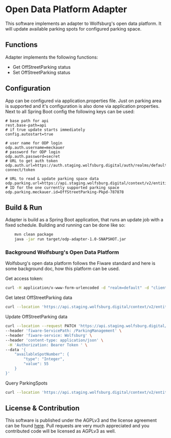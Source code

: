 # Open Data Platform Adapter

This software implements an adapter to Wolfsburg's open data platform. It will update available parking spots for configured parking space.

## Functions
Adapter implements the following functions:
* Get OffStreetParking status
* Set OffStreetParking status

## Configuration
App can be configured via application.properties file. Just on parking area is supported and it's configuration is also done via application properties. Next to all Spring Boot config the following keys can be used:
```
# base path for api
rest.base-path=api
# if true update starts immediately
config.autostart=true

# user name for ODP login
odp.auth.username=meckauer 
# password for ODP login
odp.auth.password=secret 
# URL to get auth token
odp.auth.url=https://auth.staging.wolfsburg.digital/auth/realms/default/protocol/openid-connect/token

# URL to read & update parking space data
odp.parking.url=https://api.staging.wolfsburg.digital/context/v2/entities/
# ID for the one currently supported parking space
odp.parking.meckauer.id=OffStreetParking-Pkpd-787878
```

## Build & Run
Adapter is build as a Spring Boot application, that runs an update job with a fixed schedule. Building and running can be done like so:
```bash
    mvn clean package
    java -jar run target/odp-adapter-1.0-SNAPSHOT.jar
```

### Background Wolfsburg's Open Data Platform

Wolfsburg's open data platform follows the Fiware standard and here is some background doc, how this platform can be used.

Get access token:
```bash
curl -H application/x-www-form-urlencoded -d "realm=default" -d "client_id=api" -d "scope=entity:read entity:write" -d "username=username" -d "password=PASSWORD" -d "grant_type=password" "https://auth.staging.wolfsburg.digital/auth/realms/default/protocol/openid-connect/token"
```

Get latest OffStreetParking data
```bash
curl --location 'https://api.staging.wolfsburg.digital/context/v2/entities/OffStreetParking-Pkpd-787878/' -H 'fiware-ServicePath: /ParkingManagement' -H 'fiware-service: Wolfsburg' -H 'Authorization: Bearer TOKEN'
```

Update OffStreetParking data
```bash
curl --location --request PATCH 'https://api.staging.wolfsburg.digital/context/v2/entities/OffStreetParking-Pkpd-787878/attrs/' \
--header 'fiware-ServicePath: /ParkingManagement' \
--header 'fiware-service: Wolfsburg' \
--header 'content-type: application/json' \
 -H 'Authorization: Bearer Token ' \
--data '{
    "availableSpotNumber": {
        "type": "Integer",
        "value": 55
    }
}'
```

Query ParkingSpots
```bash
curl --location 'https://api.staging.wolfsburg.digital/context/v2/entities?type=ParkingSpot' -H 'fiware-ServicePath: /ParkingManagement/Meckauer' -H 'fiware-service: Wolfsburg' -H 'Authorization: Bearer '
```

## License & Contribution
This software is published under the AGPLv3 and the license agreement can be found [here](/LICENSE). Pull requests are very much appreciated and you contributed code will be licensed as AGPLv3 as well.